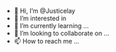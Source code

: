 - 👋 Hi, I’m @Justicelay
- 👀 I’m interested in 
- 🌱 I’m currently learning ...
- 💞️ I’m looking to collaborate on ...
- 📫 How to reach me ...

<!---
Justicelay/Justicelay is a ✨ special ✨ repository because its `README.md` (this file) appears on your GitHub profile.
You can click the Preview link to take a look at your changes.
--->
